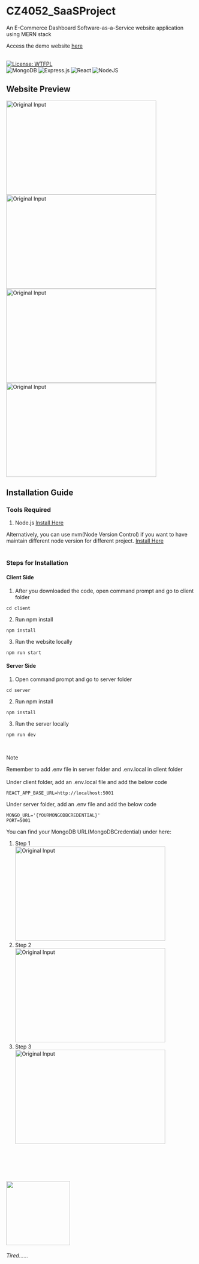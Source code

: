 # CZ4052_SaaSProject
An E-Commerce Dashboard Software-as-a-Service website application using MERN stack

Access the demo website [here](https://ecommerce-dashboard-client.vercel.app/)<br><br>

[![License: WTFPL](https://img.shields.io/badge/License-WTFPL-brightgreen.svg?style=for-the-badge)](http://www.wtfpl.net/about/)<br>
![MongoDB](https://img.shields.io/badge/MongoDB-%234ea94b.svg?style=for-the-badge&logo=mongodb&logoColor=white)
![Express.js](https://img.shields.io/badge/express.js-%23404d59.svg?style=for-the-badge&logo=express&logoColor=%2361DAFB)
![React](https://img.shields.io/badge/react-%2320232a.svg?style=for-the-badge&logo=react&logoColor=%2361DAFB)
![NodeJS](https://img.shields.io/badge/node.js-6DA55F?style=for-the-badge&logo=node.js&logoColor=white)

## Website Preview
<img src="https://github.com/zijian99/CZ4052_SaaSProject/assets/92379986/603fd082-5375-46ef-b050-e3620a45a0f8" height="250" width="400" alt="Original Input">
<img src="https://github.com/zijian99/CZ4052_SaaSProject/assets/92379986/df70181a-c373-490a-9fbf-bf46f74bc48b" height="250" width="400" alt="Original Input"><br>
<img src="https://github.com/zijian99/CZ4052_SaaSProject/assets/92379986/95fdbded-f98a-486e-bb5a-c047cc8c5fc2" height="250" width="400" alt="Original Input">
<img src="https://github.com/zijian99/CZ4052_SaaSProject/assets/92379986/e29aa8c0-8236-42ff-aa56-1a854a50b3a5" height="250" width="400" alt="Original Input"><br>


## Installation Guide

### Tools Required
1. Node.js [Install Here](https://nodejs.org/en)

Alternatively, you can use nvm(Node Version Control) if you want to have maintain different node version for different project. [Install Here](https://github.com/nvm-sh/nvm)
<br><br>


### Steps for Installation

#### Client Side


1. After you downloaded the code, open command prompt and go to client folder
```
cd client
```
2. Run npm install
```
npm install
```
3. Run the website locally
```
npm run start
```
#### Server Side
1. Open command prompt and go to server folder
```
cd server
```
2. Run npm install
```
npm install
```
3. Run the server locally
```
npm run dev
```
<br>



> [!NOTE]
> Remember to add .env file in server folder and .env.local in client folder<br><br>
> Under client folder, add an .env.local file and add the below code<br>
> ```
> REACT_APP_BASE_URL=http://localhost:5001
> ```
> Under server folder, add an .env file and add the below code
> ```
> MONGO_URL='{YOURMONGODBCREDENTIAL}'
> PORT=5001
> ```
> You can find your MongoDB URL(MongoDBCredential) under here:<br>
> 1. Step 1<br>
> <img src="https://github.com/zijian99/CZ4052_SaaSProject/assets/92379986/2824b1e4-3c4a-4474-8d28-d1b09e8ab8df" height="250" width="400" alt="Original Input"><br>
> 2. Step 2<br>
> <img src="https://github.com/zijian99/CZ4052_SaaSProject/assets/92379986/9305328c-579b-4305-a78e-12f04c4f7af8" height="250" width="400" alt="Original Input"><br>
> 3. Step 3<br>
> <img src="https://github.com/zijian99/CZ4052_SaaSProject/assets/92379986/63399f64-c3b0-4e05-91c4-ab5553fcf3df" height="250" width="400" alt="Original Input"><br>
> 

<br><br><br><br>

<img src="https://github.com/zijian99/CZ4052_SaaSProject/assets/92379986/125abb80-6a1e-40c3-b8b0-5a65d49c7151" width="170" height="170">
<h6>Tired......</h6>



